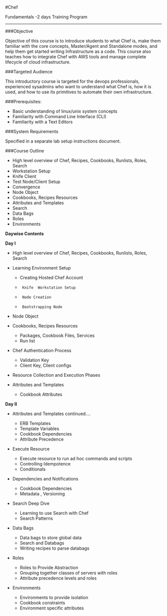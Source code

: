 
#Chef

Fundamentals -2 days Training   Program 
______________________________________________________

###Objective

Objective of this course is to introduce students to what Chef is, make them familiar with the core concepts, Master/Agent and Standalone modes, and help them get started writing Infrastructure as a code. This course also teaches how to integrate Chef  with AWS tools and manage complete lifecycle of cloud infrastructure. 

###Targeted Audience

This introductory course is targeted for the  devops professionals, experienced sysadmins   who want to understand what Chef is, how it is used, and how to use its primitives to  automate their own  infrastructure.   

###Prerequisites:

- Basic understanding of linux/unix system concepts
-	Familiarity with Command Line Interface (CLI)
-	Familiarity with a Text Editors 


###System Requirements

Specified in a separate lab setup instructions document.




###Course Outline 
-	High level overview of Chef, Recipes, Cookbooks, Runlists, Roles, Search
-	Workstation Setup
-	Knife Client
-	Test Node/Client Setup
-	Convergence
-	Node Object
-	Cookbooks, Recipes Resources
-	Attributes and Templates
-	Search
-	Data Bags
-	Roles
-	Environments



**Daywise Contents**

**Day I**

-	High level overview of Chef, Recipes, Cookbooks, Runlists, Roles, Search
-	Learning Environment Setup
	
	 - 	Creating Hosted Chef Account
	 -  	Knife  Workstation Setup
	 -   	Node Creation
	 -    	Bootstrapping Node
-	Node Object
-	Cookbooks, Recipes Resources
	
	-	Packages, Cookbook Files, Services
	-	Run list
-	Chef Authentication Process
	
	-	Validation Key
	-	Client Key, Client configs
-	Resource Collection and Execution Phases
-	Attributes and Templates
	
	-	Cookbook Attributes

**Day II**

-	Attributes and Templates continued....

	-	ERB Templates
	-	Template Variables
	-	Cookbook Dependencies
	-	Attribute Precedence
		
-	Execute Resource

	-	Execute resource to run ad hoc commands and scripts
	-	Controlling Idempotence
	-	Conditionals 
-	Dependencies and Notifications
	
	-	Cookbook Dependencies
	-	Metadata , Versioning 
-	Search  Deep Dive
	
	-	Learning to use Search with Chef
	-	Search Patterns 

-	Data Bags
	
	-	Data bags to store global data
	-	Search and Databags
	-	Writing recipes to parse databags
-	Roles
	
	-	Roles to Provide Abstraction
	-	Grouping together classes of servers with roles
	-	Attribute precedence levels and roles
-	Environments
	
	-	Environments to provide isolation
	-	Cookbook constraints
	-	Environment specific attributes

